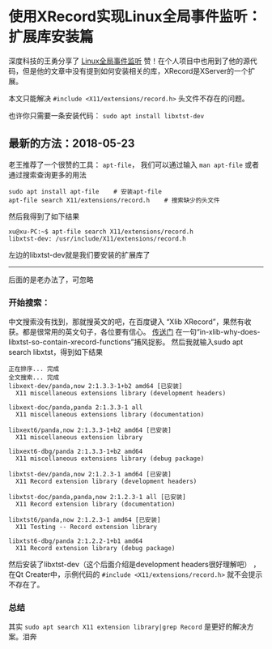 # 使用XRecord实现Linux全局事件监听：扩展库安装篇

深度科技的王勇分享了
[Linux全局事件监听](http://www.jianshu.com/p/80cf81413d31)
赞！在个人项目中也用到了他的源代码，但是他的文章中没有提到如何安装相关的库，XRecord是XServer的一个扩展。  

本文只能解决 `#include <X11/extensions/record.h>` 头文件不存在的问题。

也许你只需要一条安装代码： `sudo apt install libxtst-dev`

## 最新的方法：2018-05-23

老王推荐了一个很赞的工具： `apt-file`， 我们可以通过输入 `man apt-file` 或者通过搜索查询更多的用法

``` shell
sudo apt install apt-file    # 安装apt-file
apt-file search X11/extensions/record.h    # 搜索缺少的头文件
```

然后我得到了如下结果

``` shell
xu@xu-PC:~$ apt-file search X11/extensions/record.h
libxtst-dev: /usr/include/X11/extensions/record.h
```

左边的libxtst-dev就是我们要安装的扩展库了

-----------------------
后面的是老办法了，可忽略

### 开始搜索：

中文搜索没有找到，那就搜英文的吧，在百度键入 “Xlib XRecord”，果然有收获。都是很常用的英文句子，各位要有信心。
[传送门](http://www.geekub.com/137125/in-xlib-why-does-libxtst-so-contain-xrecord-functions)
在一句“in-xlib-why-does-libxtst-so-contain-xrecord-functions”捕风捉影。
然后我就输入sudo apt search libxtst，得到如下结果

``` shell
正在排序... 完成
全文搜索... 完成  
libxext-dev/panda,now 2:1.3.3-1+b2 amd64 [已安装]
  X11 miscellaneous extensions library (development headers)

libxext-doc/panda,panda 2:1.3.3-1 all
  X11 miscellaneous extensions library (documentation)

libxext6/panda,now 2:1.3.3-1+b2 amd64 [已安装]
  X11 miscellaneous extension library

libxext6-dbg/panda 2:1.3.3-1+b2 amd64
  X11 miscellaneous extensions library (debug package)

libxtst-dev/panda,now 2:1.2.3-1 amd64 [已安装]
  X11 Record extension library (development headers)

libxtst-doc/panda,panda,now 2:1.2.3-1 all [已安装]
  X11 Record extension library (documentation)

libxtst6/panda,now 2:1.2.3-1 amd64 [已安装]
  X11 Testing -- Record extension library

libxtst6-dbg/panda 2:1.2.2-1+b1 amd64
  X11 Record extension library (debug package)

```

然后安装了libxtst-dev（这个后面介绍是development headers很好理解吧）
，在Qt Creater中，示例代码的 `#include <X11/extensions/record.h>` 就不会提示不存在了。

### 总结

其实
`sudo apt search X11 extension library|grep Record` 是更好的解决方案。泪奔
